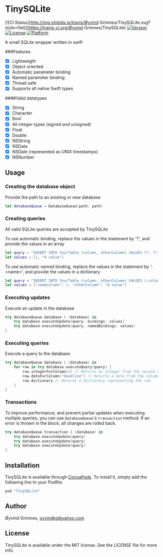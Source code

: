 # TinySQLite

[![CI Status](http://img.shields.io/travis/Øyvind Grimnes/TinySQLite.svg?style=flat)](https://travis-ci.org/Øyvind Grimnes/TinySQLite)
[![Version](https://img.shields.io/cocoapods/v/TinySQLite.svg?style=flat)](http://cocoapods.org/pods/TinySQLite)
[![License](https://img.shields.io/cocoapods/l/TinySQLite.svg?style=flat)](http://cocoapods.org/pods/TinySQLite)
[![Platform](https://img.shields.io/cocoapods/p/TinySQLite.svg?style=flat)](http://cocoapods.org/pods/TinySQLite)

A small SQLite wrapper written in swift

###Features
- [x] Lightweight
- [x] Object oriented
- [x] Automatic parameter binding
- [x] Named parameter binding
- [x] Thread safe
- [x] Supports all native Swift types

####Valid datatypes
- [x] String
- [x] Character
- [x] Bool
- [x] All integer types (signed and unsigned)
- [x] Float
- [x] Double
- [x] NSString
- [x] NSData
- [x] NSDate (represented as UNIX timestamps)
- [x] NSNumber

## Usage
### Creating the database object
Provide the path to an existing or new database
```Swift
let databaseQueue = DatabaseQueue(path: path)
```
### Creating queries
All valid SQLite queries are accepted by TinySQLite

To use automatic binding, replace the values in the statement by '?', and provide the values in an array

```Swift
let query = "INSERT INTO YourTable (column, otherColumn) VALUES (?, ?)"
let values = [1, "A value"]
```

To use automatic named binding, replace the values in the statement by ':\<name>', and provide the values in a dictionary

```Swift
let query = "INSERT INTO YourTable (column, otherColumn) VALUES (:column, :otherColumn)"
let values = ["someColumn": 1, "otherColumn": "A value"]
```

### Executing updates
Execute an update in the database
```Swift
try databaseQueue.database { (database) in
    try database.executeUpdate(query, bindings: values)
    try database.executeUpdate(query, namedBindings: values)
}
```


### Executing queries
Execute a query to the database.
```Swift
try databaseQueue.database { (database) in
    for row in try database.executeQuery(query) {
        row.integerForColumn(2) // Returns an integer from the second column in the row
        row.dateForColumn("deadline") // Returns a date from the column called 'deadline'
        row.dictionary // Returns a dictionary representing the row
    }
}
```

### Transactions
To improve performance, and prevent partial updates when executing multiple queries, you can use `DatabaseQueue`'s `transaction` method.
If an error is thrown in the block, all changes are rolled back. 
```Swift
try databaseQueue.transaction { (database) in
    try database.executeUpdate(query)
    try database.executeUpdate(query)
    try database.executeUpdate(query)
}
```

## Installation

TinySQLite is available through [CocoaPods](http://cocoapods.org). To install
it, simply add the following line to your Podfile:

```ruby
pod "TinySQLite"
```

## Author

Øyvind Grimnes, oyvindkg@yahoo.com

## License

TinySQLite is available under the MIT license. See the LICENSE file for more info.

